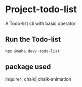 # Project-todo-list

A Todo-list cli with basic operator

## Run the Todo-list

```
npx @neha.dev/-todo-list
```

## package used

inquirer| chalk| chalk-animation
